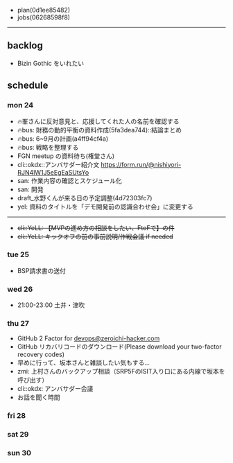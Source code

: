 
- plan(0d1ee85482)
- jobs(06268598f8)
---

## backlog

- Bizin Gothic をいれたい

## schedule
### mon 24
- 🔥峯さんに反対意見と、応援してくれた人の名前を確認する
- 🔥bus: 財務の動的平衡の資料作成(5fa3dea744)::結論まとめ
- 🔥bus: 6~9月の計画(a4ff94cf4a)
- 🔥bus: 戦略を整理する
- FGN meetup の資料待ち(権堂さん)
- cli::okdx::アンバサダー紹介文 https://form.run/@nishiyori-RJN4lW1J5eEgEaSUtsYo
- san: 作業内容の確認とスケジュール化
- san: 開発
- draft_水野くんが来る日の予定調整(4d72303fc7)
- yel: 資料のタイトルを「デモ開発前の認識合わせ会」に変更する
---
- ~~cli::YeLL: 【MVPの進め方の相談をしたい、FtoFで】の件~~
- ~~cli::YeLL: キックオフの前の事前説明/作戦会議 if needed~~

### tue 25
- BSP請求書の送付
### wed 26
- 21:00-23:00 土井・津吹

### thu 27
- GitHub 2 Factor for devops@zeroichi-hacker.com
- GitHub リカバリコードのダウンロード(Please download your two-factor recovery codes)
- 早めに行って、坂本さんと雑談したい気もする...
- zmi: 上村さんのバックアップ相談（SRP5FのISIT入り口にある内線で坂本を呼び出す）
- cli::okdx: アンバサダー会議
- お話を聞く時間

### fri 28
### sat 29
### sun 30




